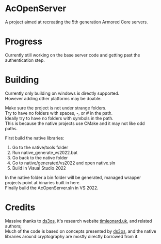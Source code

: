 # AcOpenServer
A project aimed at recreating the 5th generation Armored Core servers.  

# Progress
Currently still working on the base server code and getting past the authentication step.

# Building
Currently only building on windows is directly supported.  
However adding other platforms may be doable.  

Make sure the project is not under strange folders.  
Try to have no folders with spaces, -, or # in the path.  
Ideally try to have no folders with symbols in the path.  
This is because the native projects use CMake and it may not like odd paths.  

First build the native libraries:  
1. Go to the native/tools folder  
2. Run native_generate_vs2022.bat  
3. Go back to the native folder  
4. Go to native/generated/vs2022 and open native.sln  
5. Build in Visual Studio 2022  

In the native folder a bin folder will be generated, managed wrapper projects point at binaries built in here.  
Finally build the AcOpenServer.sln in VS 2022.

# Credits
Massive thanks to [ds3os](https://github.com/TLeonardUK/ds3os), it's research website [timleonard.uk](https://timleonard.uk), and related authors;  
Much of the code is based on concepts presented by [ds3os](https://github.com/TLeonardUK/ds3os), and the native libraries around cryptography are mostly directly borrowed from it.